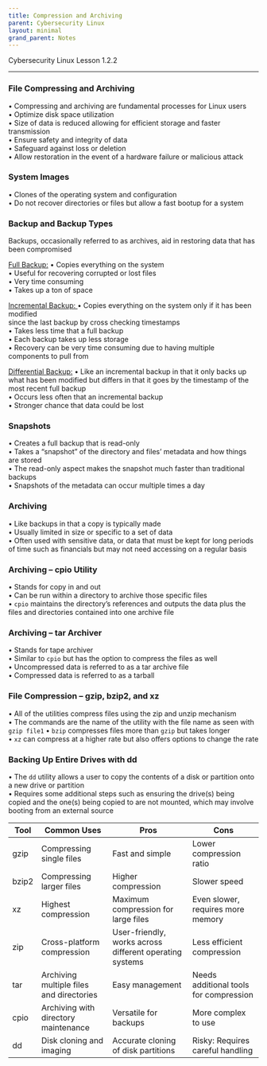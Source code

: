 ```yaml
---
title: Compression and Archiving
parent: Cybersecurity Linux
layout: minimal
grand_parent: Notes
---
```

Cybersecurity Linux Lesson 1.2.2
___
### File Compressing and Archiving  
• Compressing and archiving are fundamental processes for Linux users  
• Optimize disk space utilization  
	• Size of data is reduced allowing for efficient storage and faster transmission  
• Ensure safety and integrity of data  
	• Safeguard against loss or deletion  
	• Allow restoration in the event of a hardware failure or malicious attack

### System Images  
• Clones of the operating system and configuration  
• Do not recover directories or files but allow a fast bootup for a system

### Backup and Backup Types  
Backups, occasionally referred to as archives, aid in restoring data that has been compromised

<u>Full Backup:</u>
	• Copies everything on the system  
	• Useful for recovering corrupted or lost files  
	• Very time consuming  
	• Takes up a ton of space

<u>Incremental Backup:  </u>
	• Copies everything on the system only if it has been modified  
	since the last backup by cross checking timestamps  
	• Takes less time that a full backup  
	• Each backup takes up less storage  
	• Recovery can be very time consuming due to having multiple  
	components to pull from

<u>Differential Backup:</u>
	• Like an incremental backup in that it only backs up what has been modified but differs in that it goes by the timestamp of the most recent full backup  
	• Occurs less often that an incremental backup  
	• Stronger chance that data could be lost

### Snapshots  
• Creates a full backup that is read-only  
• Takes a “snapshot” of the directory and files’ metadata and how things are stored  
• The read-only aspect makes the snapshot much faster than traditional backups  
• Snapshots of the metadata can occur multiple times a day

### Archiving  
• Like backups in that a copy is typically made  
• Usually limited in size or specific to a set of data  
• Often used with sensitive data, or data that must be kept for long periods of time such as financials but may not need accessing on a regular basis

### Archiving – cpio Utility  
• Stands for copy in and out  
• Can be run within a directory to archive those specific files  
• `cpio` maintains the directory’s references and outputs the data plus the files and directories contained into one archive file

### Archiving – tar Archiver  
• Stands for tape archiver  
• Similar to `cpio` but has the option to compress the files as well  
• Uncompressed data is referred to as a tar archive file  
• Compressed data is referred to as a tarball

### File Compression – gzip, bzip2, and xz  
• All of the utilities compress files using the zip and unzip mechanism  
• The commands are the name of the utility with the file name as seen with `gzip file1`
• `bzip` compresses files more than `gzip` but takes longer  
• `xz` can compress at a higher rate but also offers options to change the rate

### Backing Up Entire Drives with dd  
• The `dd` utility allows a user to copy the contents of a disk or partition onto a new drive or partition  
• Requires some additional steps such as ensuring the drive(s) being copied and the one(s) being copied to are not mounted, which may involve booting from an external source

| Tool | Common Uses | Pros | Cons | 
| --- | --- | --- | --- |
| gzip | Compressing single files | Fast and simple | Lower compression ratio  |
| bzip2 | Compressing larger files | Higher compression | Slower speed  |
| xz | Highest compression | Maximum compression for large files  | Even slower, requires more memory  |
| zip | Cross-platform compression  | User-friendly, works across different operating systems | Less efficient compression  |
| tar | Archiving multiple files and directories | Easy management | Needs additional tools for compression | 
| cpio | Archiving with directory maintenance | Versatile for backups | More complex to use |
| dd | Disk cloning and imaging | Accurate cloning of disk partitions  | Risky: Requires careful handling |